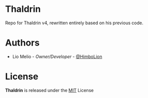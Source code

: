 # Thaldrin

Repo for Thaldrin v4, rewritten entirely based on his previous code.

# Authors

- Lio Melio - _Owner/Developer_ - [@HimboLion](https://twitter.com/HimboLion)

# License

**Thaldrin** is released under the [MIT](/LICENSE) License
